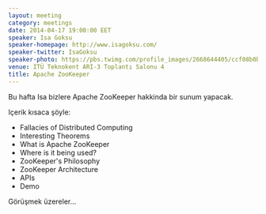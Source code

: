 ```yaml
---
layout: meeting
category: meetings
date: 2014-04-17 19:00:00 EET
speaker: Isa Goksu
speaker-homepage: http://www.isagoksu.com/
speaker-twitter: IsaGoksu
speaker-photo: https://pbs.twimg.com/profile_images/2668644405/ccf08b0b99b9a6614f318767522e98c7.png
venue: ITÜ Teknokent ARI-3 Toplantı Salonu 4
title: Apache ZooKeeper
---
```


Bu hafta Isa bizlere  Apache ZooKeeper hakkinda bir sunum yapacak.

Içerik kısaca şöyle:

- Fallacies of Distributed Computing
- Interesting Theorems
- What is Apache ZooKeeper
- Where is it being used?
- ZooKeeper's Philosophy
- ZooKeeper Architecture
- APIs
- Demo

Görüşmek üzereler...
